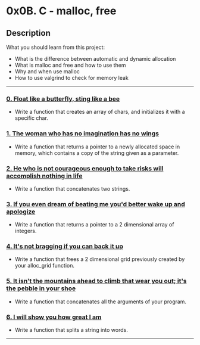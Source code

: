 # 0x0B. C - malloc, free

## Description
What you should learn from this project:

* What is the difference between automatic and dynamic allocation
* What is malloc and free and how to use them
* Why and when use malloc
* How to use valgrind to check for memory leak

---

### [0. Float like a butterfly, sting like a bee](./0-create_array.c)
* Write a function that creates an array of chars, and initializes it with a specific char.


### [1. The woman who has no imagination has no wings](./1-strdup.c)
* Write a function that returns a pointer to a newly allocated space in memory, which contains a copy of the string given as a parameter.


### [2. He who is not courageous enough to take risks will accomplish nothing in life](./2-str_concat.c)
* Write a function that concatenates two strings.


### [3. If you even dream of beating me you'd better wake up and apologize](./3-alloc_grid.c)
* Write a function that returns a pointer to a 2 dimensional array of integers.


### [4. It's not bragging if you can back it up](./4-free_grid.c)
* Write a function that frees a 2 dimensional grid previously created by your alloc_grid function.


### [5. It isn't the mountains ahead to climb that wear you out; it's the pebble in your shoe](./5-argstostr.c)
* Write a function that concatenates all the arguments of your program.


### [6. I will show you how great I am](./100-strtow.c)
* Write a function that splits a string into words.

---

